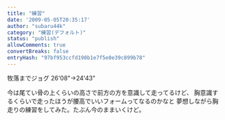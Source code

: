 ```yaml
---
title: "練習"
date: '2009-05-05T20:35:17'
author: "subaru44k"
category: "練習(デフォルト)"
status: "publish"
allowComments: true
convertBreaks: false
entryHash: "97bf953ccfd190b1e7f5e0e39c899b78"
---
```

牧落までジョグ
26'08"→24'43"

今は尾てい骨の上くらいの高さで前方の方を意識して走ってるけど、
胸意識するくらいで走ったほうが腰高でいいフォームってなるのかなと
夢想しながら胸走りの練習をしてみた。たぶん今のままいくけど。
